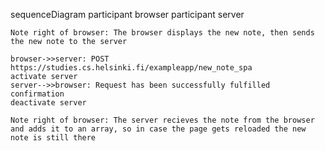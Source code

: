 sequenceDiagram
participant browser
participant server

    Note right of browser: The browser displays the new note, then sends the new note to the server

    browser->>server: POST https://studies.cs.helsinki.fi/exampleapp/new_note_spa
    activate server
    server-->>browser: Request has been successfully fulfilled confirmation
    deactivate server

    Note right of browser: The server recieves the note from the browser and adds it to an array, so in case the page gets reloaded the new note is still there
